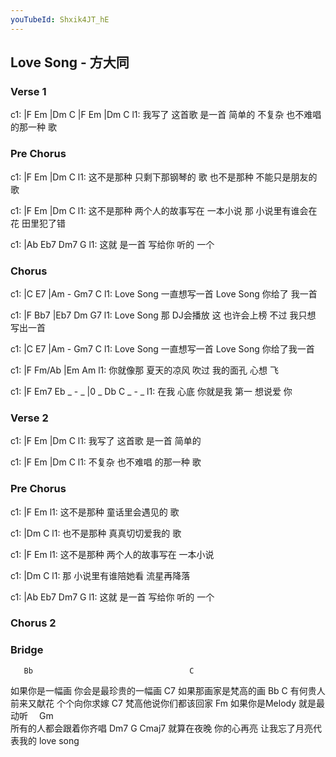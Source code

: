 ```yaml
---
youTubeId: Shxik4JT_hE
---
```


## Love Song - 方大同

### Verse 1

c1: |F       Em     |Dm       C      |F       Em      |Dm       C
l1:   我写了 这首歌    是一首 简单的   不复杂 也不难唱 的那一种 歌
 
### Pre Chorus

c1:           |F              Em           |Dm             C
l1: 这不是那种 只剩下那钢琴的 歌 也不是那种 不能只是朋友的 歌

c1:           |F                Em         |Dm               C
l1: 这不是那种 两个人的故事写在 一本小说 那 小说里有谁会在花 田里犯了错
 
c1:     |Ab     Eb7    Dm7  G
l1: 这就 是一首 写给你 听的 一个
 
### Chorus
 
c1: |C         E7           |Am   -    Gm7    C
l1:  Love Song 一直想写一首  Love Song 你给了 我一首
 
c1: |F            Bb7        |Eb7             Dm     G7
l1:  Love Song 那 DJ会播放 这 也许会上榜 不过 我只想 写出一首

c1: |C         E7           |Am   -    Gm7    C
l1:  Love Song 一直想写一首  Love Song 你给了我一首

c1: |F         Fm/Ab          |Em            Am
l1:   你就像那 夏天的凉风 吹过 我的面孔 心想 飞

c1:     |F    Em7      Eb   _ - _ |0 _ Db     C _ - _
l1: 在我 心底 你就是我 第一            想说爱 你
 
### Verse 2

c1: |F       Em     |Dm       C
l1:   我写了 这首歌    是一首 简单的
 
c1: |F       Em      |Dm       C
l1:   不复杂 也不难唱 的那一种 歌
 
### Pre Chorus

c1:           |F              Em
l1: 这不是那种 童话里会遇见的 歌
 
c1:           |Dm             C
l1: 也不是那种 真真切切爱我的 歌
 
c1:           |F                Em
l1: 这不是那种 两个人的故事写在 一本小说
 
c1:   |Dm               C
l1: 那 小说里有谁陪她看 流星再降落
 
c1:     |Ab     Eb7    Dm7  G
l1: 这就 是一首 写给你 听的 一个

### Chorus 2

### Bridge

       Bb                                   C
如果你是一幅画 你会是最珍贵的一幅画
          C7
如果那画家是梵高的画
Bb                                 C
有何贵人前来又献花 个个向你求嫁
          C7
梵高他说你们都该回家
Fm
如果你是Melody 就是最动听　
Gm            
所有的人都会跟着你齐唱
       Dm7                           G                        Cmaj7
就算在夜晚 你的心再亮 让我忘了月亮代表我的 love song

